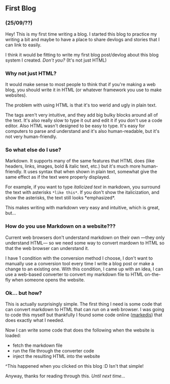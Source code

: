 ## First Blog
### (25/09/??)
Hey! This is my first time writing a blog.
I started this blog to practice my writing a bit and maybe to have a place to share devlogs and stories that I can link to easily.

I think it would be fitting to write my first blog post/devlog about this blog system I created. *Don't you?*
(It's not just HTML)

### Why not just HTML?
It would make sense to most people to think that if you're making a web blog, you should write it in HTML (or whatever framework you use to make websites).

The problem with using HTML is that it's too werid and ugly in plain text.

The tags aren't very intuitive, and they add big bulky blocks around all of the text. It's also really slow to type it out and edit it if you don't use a code editor.
Also HTML wasn't designed to be easy to type. It's easy for computers to parse and understand and it's also human-readable, but it's not very human-friendly.

### So what else do I use?
Markdown. It supports many of the same features that HTML does (like headers, links, images, bold & italic text, etc.) but it's much more human-friendly.
It uses syntax that when shown in plain text, somewhat give the same effect as if the text were properly displayed.

For example, if you want to type *italicized text* in markdown, you surround the text with asterisks `*like this*`. If you don't show the italicization, and show the asterisks, the text still looks \*emphasized*.

This makes writing with markdown very easy and intuitive, which is great, but...

### How do you use Markdown on a website???
Current web browsers don't understand markdown on their own —they only understand HTML— so we need some way to convert mardown to HTML so that the web browser can understand it.

I have 1 condition with the conversion method I choose, I don't want to manually use a conversion tool every time I write a blog post or make a change to an existing one. With this condition, I came up with an idea, I can use a web-based converter to convert my markdown file to HTML on-the-fly when someone opens the website.

### Ok... but how?
This is actually surprisingly simple. The first thing I need is some code that can convert markdown to HTML that can run on a web browser.
I was going to code this myself but thankfully I found some code online ([markedjs](https://github.com/markedjs/marked)) that does exactly what I needed.

Now I can write some code that does the following when the website is loaded:
- fetch the markdown file
- run the file through the converter code
- inject the resulting HTML into the website

^This happened when you clicked on this blog :D
Isn't that simple!

Anyway, thanks for reading through this.
*Until next time...*